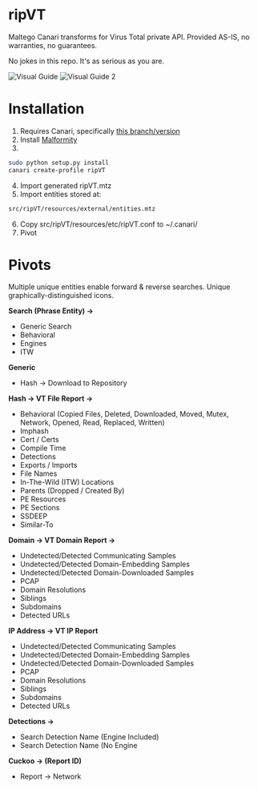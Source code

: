 # ripVT

Maltego Canari transforms for Virus Total private API. Provided AS-IS, no warranties, no guarantees. 

No jokes in this repo. It's as serious as you are.

![Visual Guide](https://github.com/matonis/ripVT/blob/master/pivot.png)
![Visual Guide 2](https://github.com/matonis/ripVT/blob/master/entity.png)

# Installation

1. Requires Canari, specifically [this branch/version](https://github.com/allfro/canari/tree/c90ed9f0f0fb5075358d7a1a4c1080aac3d4e6bc)
2. Install [Malformity](https://github.com/digital4rensics/Malformity)
3.
```bash
sudo python setup.py install
canari create-profile ripVT
```
4. Import generated ripVT.mtz
5. Import entities stored at:
```bash
src/ripVT/resources/external/entities.mtz
```

6. Copy src/ripVT/resources/etc/ripVT.conf to ~/.canari/
7. Pivot

# Pivots
Multiple unique entities enable forward & reverse searches. Unique graphically-distinguished icons.

**Search (Phrase Entity) ->**

* Generic Search
* Behavioral
* Engines
* ITW

**Generic**
* Hash -> Download to Repository

**Hash -> VT File Report ->**

* Behavioral (Copied Files, Deleted, Downloaded, Moved, Mutex, Network, Opened, Read, Replaced, Written)
* Imphash
* Cert / Certs
* Compile Time
* Detections
* Exports / Imports
* File Names
* In-The-Wild (ITW) Locations
* Parents (Dropped / Created By)
* PE Resources
* PE Sections
* SSDEEP
* Similar-To

**Domain -> VT Domain Report ->**

* Undetected/Detected Communicating Samples
* Undetected/Detected Domain-Embedding Samples
* Undetected/Detected Domain-Downloaded Samples
* PCAP
* Domain Resolutions
* Siblings
* Subdomains
* Detected URLs

**IP Address -> VT IP Report**

* Undetected/Detected Communicating Samples
* Undetected/Detected Domain-Embedding Samples
* Undetected/Detected Domain-Downloaded Samples
* PCAP
* Domain Resolutions
* Siblings
* Subdomains
* Detected URLs

**Detections ->**

* Search Detection Name (Engine Included)
* Search Detection Name (No Engine

**Cuckoo -> (Report ID)**

* Report -> Network
